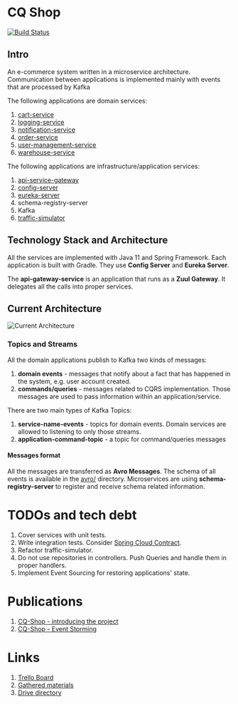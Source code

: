 # CQ Shop
[![Build Status](https://travis-ci.org/mateuszbrycki/cq-shop.svg?branch=master)](https://travis-ci.org/mateuszbrycki/cq-shop)
## Intro
An e-commerce system written in a microservice architecture. Communication between applications is implemented mainly with events that are processed by Kafka

The following applications are domain services:
1. [cart-service](https://github.com/mateuszbrycki/cq-shop/tree/master/cart-service)
2. [logging-service](https://github.com/mateuszbrycki/cq-shop/tree/master/logging-service)
3. [notification-service](https://github.com/mateuszbrycki/cq-shop/tree/master/notification-service)
4. [order-service](https://github.com/mateuszbrycki/cq-shop/tree/master/order-service)
5. [user-management-service](https://github.com/mateuszbrycki/cq-shop/tree/master/user-management-service)
6. [warehouse-service](https://github.com/mateuszbrycki/cq-shop/tree/master/warehouse-service)

The following applications are infrastructure/application services:
1. [api-service-gateway](https://github.com/mateuszbrycki/cq-shop/tree/master/api-gateway-service)
2. [config-server](https://github.com/mateuszbrycki/cq-shop/tree/master/config-server)
3. [eureka-server](https://github.com/mateuszbrycki/cq-shop/tree/master/eureka-server)
4. schema-registry-server
5. Kafka
6. [traffic-simulator](https://github.com/mateuszbrycki/cq-shop/tree/master/traffic-simulator)

## Technology Stack and Architecture
All the services are implemented with Java 11 and Spring Framework. Each application is built with Gradle. They use **Config Server** and **Eureka Server**. 

The **api-gateway-service** is an application that runs as a **Zuul Gateway**. It delegates all the calls into proper services. 

## Current Architecture
![Current Architecture](https://passion-to-profession.com/wp-content/uploads/2019/02/cq-shop-infrastructure.png)

### Topics and Streams
All the domain applications publish to Kafka two kinds of messages:
1. **domain events** - messages that notify about a fact that has happened in the system, e.g. user account created.
2. **commands/queries** - messages related to CQRS implementation. Those messages are used to pass information within an application/service.

There are two main types of Kafka Topics:
1. **service-name-events** - topics for domain events. Domain services are allowed to listening to only those streams.
2. **application-command-topic** - a topic for command/queries messages

#### Messages format
All the messages are transferred as **Avro Messages**. The schema of all events is available in the [avro/](https://github.com/mateuszbrycki/cq-shop/tree/master/avro) directory. Microservices are using **schema-registry-server** to register and receive schema related information.

# TODOs and tech debt
1. Cover services with unit tests.
2. Write integration tests. Consider [Spring Cloud Contract](https://github.com/spring-cloud-samples/spring-cloud-contract-samples).
3. Refactor traffic-simulator.
4. Do not use repositories in controllers. Push Queries and handle them in proper handlers.
5. Implement Event Sourcing for restoring applications' state.

# Publications
1. [CQ-Shop - introducing the project](https://passion-to-profession.com/2018/10/10/cq-shop-introducing-the-project/)
2. [CQ-Shop - Event Storming](https://passion-to-profession.com/2019/02/14/cq-shop-event-storming/)

# Links
1. [Trello Board](https://trello.com/b/J0patAI6/cq-shop)
2. [Gathered materials](https://docs.google.com/document/d/1w1Mlskqh1OHX2teFUfPfvlsILXTDhUCY3Kszq8uQ20Q/edit?usp=sharing)
3. [Drive directory](https://drive.google.com/drive/folders/1M56ePAzZXk89RqTAxO2MoX0-rY3H0NSR?usp=sharing)

